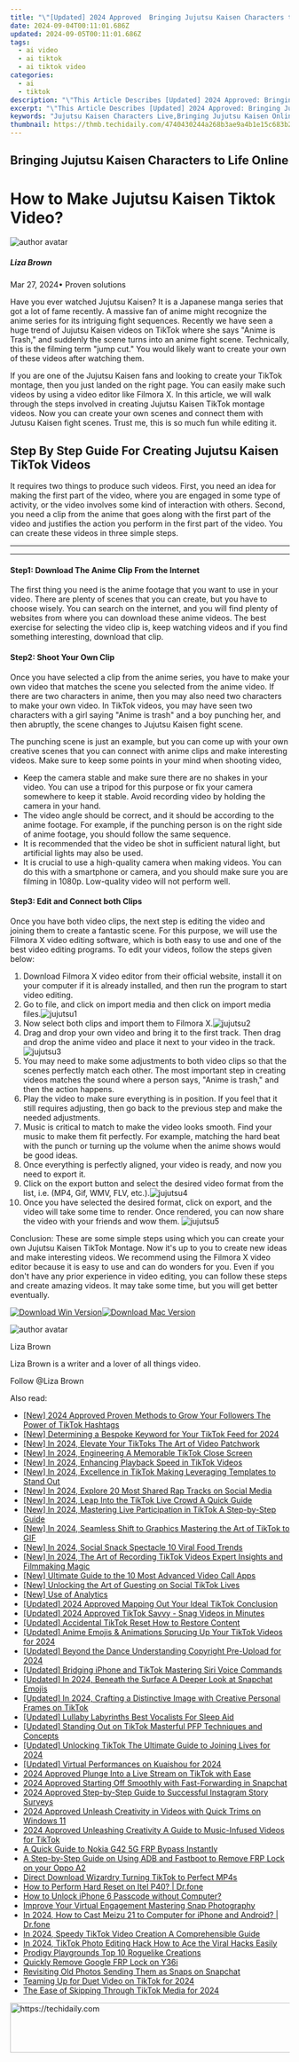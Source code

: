 ```yaml
---
title: "\"[Updated] 2024 Approved  Bringing Jujutsu Kaisen Characters to Life Online\""
date: 2024-09-04T00:11:01.686Z
updated: 2024-09-05T00:11:01.686Z
tags:
  - ai video
  - ai tiktok
  - ai tiktok video
categories:
  - ai
  - tiktok
description: "\"This Article Describes [Updated] 2024 Approved: Bringing Jujutsu Kaisen Characters to Life Online\""
excerpt: "\"This Article Describes [Updated] 2024 Approved: Bringing Jujutsu Kaisen Characters to Life Online\""
keywords: "Jujutsu Kaisen Characters Live,Bringing Jujutsu Kaisen Online,Jujutsu Kaisen Character Interaction,Online Representation of Kaisen Characters,Kaisen Characters in Digital Space,Jujutsu Kaisen Life Cycle Online,Embodied Jujutsu Kaisen Personas"
thumbnail: https://thmb.techidaily.com/4740430244a268b3ae9a4b1e15c683b234a7cf8bdf323c545591ca9aaa0e0818.jpg
---
```


## Bringing Jujutsu Kaisen Characters to Life Online

# How to Make Jujutsu Kaisen Tiktok Video?

![author avatar](https://lh5.googleusercontent.com/-AIMmjowaFs4/AAAAAAAAAAI/AAAAAAAAABc/Y5UmwDaI7HU/s250-c-k/photo.jpg)

##### Liza Brown

 Mar 27, 2024• Proven solutions

Have you ever watched Jujutsu Kaisen? It is a Japanese manga series that got a lot of fame recently. A massive fan of anime might recognize the anime series for its intriguing fight sequences. Recently we have seen a huge trend of Jujutsu Kaisen videos on TikTok where she says "Anime is Trash," and suddenly the scene turns into an anime fight scene. Technically, this is the filming term "jump cut." You would likely want to create your own of these videos after watching them.

If you are one of the Jujutsu Kaisen fans and looking to create your TikTok montage, then you just landed on the right page. You can easily make such videos by using a video editor like Filmora X. In this article, we will walk through the steps involved in creating Jujutsu Kaisen TikTok montage videos. Now you can create your own scenes and connect them with Jutusu Kaisen fight scenes. Trust me, this is so much fun while editing it.

## **Step By Step Guide For Creating Jujutsu Kaisen TikTok Videos**

It requires two things to produce such videos. First, you need an idea for making the first part of the video, where you are engaged in some type of activity, or the video involves some kind of interaction with others. Second, you need a clip from the anime that goes along with the first part of the video and justifies the action you perform in the first part of the video. You can create these videos in three simple steps.

---

---

#### Step1: Download The Anime Clip From the Internet

The first thing you need is the anime footage that you want to use in your video. There are plenty of scenes that you can create, but you have to choose wisely. You can search on the internet, and you will find plenty of websites from where you can download these anime videos. The best exercise for selecting the video clip is, keep watching videos and if you find something interesting, download that clip.

#### Step2: Shoot Your Own Clip

Once you have selected a clip from the anime series, you have to make your own video that matches the scene you selected from the anime video. If there are two characters in anime, then you may also need two characters to make your own video. In TikTok videos, you may have seen two characters with a girl saying "Anime is trash" and a boy punching her, and then abruptly, the scene changes to Jujutsu Kaisen fight scene.

The punching scene is just an example, but you can come up with your own creative scenes that you can connect with anime clips and make interesting videos. Make sure to keep some points in your mind when shooting video,

* Keep the camera stable and make sure there are no shakes in your video. You can use a tripod for this purpose or fix your camera somewhere to keep it stable. Avoid recording video by holding the camera in your hand.
* The video angle should be correct, and it should be according to the anime footage. For example, if the punching person is on the right side of anime footage, you should follow the same sequence.
* It is recommended that the video be shot in sufficient natural light, but artificial lights may also be used.
* It is crucial to use a high-quality camera when making videos. You can do this with a smartphone or camera, and you should make sure you are filming in 1080p. Low-quality video will not perform well.

#### Step3: Edit and Connect both Clips

Once you have both video clips, the next step is editing the video and joining them to create a fantastic scene. For this purpose, we will use the Filmora X video editing software, which is both easy to use and one of the best video editing programs. To edit your videos, follow the steps given below:

1. Download Filmora X video editor from their official website, install it on your computer if it is already installed, and then run the program to start video editing.
2. Go to file, and click on import media and then click on import media files.![jujutsu1](https://images.wondershare.com/filmora/article-images/jujutsu1.png)
3. Now select both clips and import them to Filmora X.![jujutsu2](https://images.wondershare.com/filmora/article-images/jujutsu2.png)
4. Drag and drop your own video and bring it to the first track. Then drag and drop the anime video and place it next to your video in the track.![jujutsu3](https://images.wondershare.com/filmora/article-images/jujutsu3.png)
5. You may need to make some adjustments to both video clips so that the scenes perfectly match each other. The most important step in creating videos matches the sound where a person says, "Anime is trash," and then the action happens.
6. Play the video to make sure everything is in position. If you feel that it still requires adjusting, then go back to the previous step and make the needed adjustments.
7. Music is critical to match to make the video looks smooth. Find your music to make them fit perfectly. For example, matching the hard beat with the punch or turning up the volume when the anime shows would be good ideas.
8. Once everything is perfectly aligned, your video is ready, and now you need to export it.
9. Click on the export button and select the desired video format from the list, i.e. (MP4, Gif, WMV, FLV, etc.).![jujutsu4](https://images.wondershare.com/filmora/article-images/jujutsu4.png)
10. Once you have selected the desired format, click on export, and the video will take some time to render. Once rendered, you can now share the video with your friends and wow them. ![jujutsu5](https://images.wondershare.com/filmora/article-images/jujutsu5.gif)

Conclusion: These are some simple steps using which you can create your own Jujutsu Kaisen TikTok Montage. Now it's up to you to create new ideas and make interesting videos. We recommend using the Filmora X video editor because it is easy to use and can do wonders for you. Even if you don't have any prior experience in video editing, you can follow these steps and create amazing videos. It may take some time, but you will get better eventually.

[![Download Win Version](https://images.wondershare.com/filmora/guide/download-btn-win.jpg)](https://tools.techidaily.com/wondershare/filmora/download/)[![Download Mac Version](https://images.wondershare.com/filmora/guide/download-btn-mac.jpg)](https://tools.techidaily.com/wondershare/filmora/download/)

![author avatar](https://lh5.googleusercontent.com/-AIMmjowaFs4/AAAAAAAAAAI/AAAAAAAAABc/Y5UmwDaI7HU/s250-c-k/photo.jpg)

Liza Brown

Liza Brown is a writer and a lover of all things video.

Follow @Liza Brown

<span class="atpl-alsoreadstyle">Also read:</span>
<div><ul>
<li><a href="https://tiktok-videos.techidaily.com/new-2024-approved-proven-methods-to-grow-your-followers-the-power-of-tiktok-hashtags/"><u>[New] 2024 Approved  Proven Methods to Grow Your Followers  The Power of TikTok Hashtags</u></a></li>
<li><a href="https://tiktok-videos.techidaily.com/new-determining-a-bespoke-keyword-for-your-tiktok-feed-for-2024/"><u>[New] Determining a Bespoke Keyword for Your TikTok Feed for 2024</u></a></li>
<li><a href="https://tiktok-videos.techidaily.com/new-in-2024-elevate-your-tiktoks-the-art-of-video-patchwork/"><u>[New] In 2024, Elevate Your TikToks  The Art of Video Patchwork</u></a></li>
<li><a href="https://tiktok-videos.techidaily.com/new-in-2024-engineering-a-memorable-tiktok-close-screen/"><u>[New] In 2024, Engineering A Memorable TikTok Close Screen</u></a></li>
<li><a href="https://tiktok-videos.techidaily.com/new-in-2024-enhancing-playback-speed-in-tiktok-videos/"><u>[New] In 2024, Enhancing Playback Speed in TikTok Videos</u></a></li>
<li><a href="https://tiktok-videos.techidaily.com/new-in-2024-excellence-in-tiktok-making-leveraging-templates-to-stand-out/"><u>[New] In 2024, Excellence in TikTok Making  Leveraging Templates to Stand Out</u></a></li>
<li><a href="https://tiktok-videos.techidaily.com/new-in-2024-explore-20-most-shared-rap-tracks-on-social-media/"><u>[New] In 2024, Explore  20 Most Shared Rap Tracks on Social Media</u></a></li>
<li><a href="https://tiktok-videos.techidaily.com/new-in-2024-leap-into-the-tiktok-live-crowd-a-quick-guide/"><u>[New] In 2024, Leap Into the TikTok Live Crowd  A Quick Guide</u></a></li>
<li><a href="https://tiktok-videos.techidaily.com/new-in-2024-mastering-live-participation-in-tiktok-a-step-by-step-guide/"><u>[New] In 2024, Mastering Live Participation in TikTok  A Step-by-Step Guide</u></a></li>
<li><a href="https://tiktok-videos.techidaily.com/new-in-2024-seamless-shift-to-graphics-mastering-the-art-of-tiktok-to-gif/"><u>[New] In 2024, Seamless Shift to Graphics  Mastering the Art of TikTok to GIF</u></a></li>
<li><a href="https://tiktok-videos.techidaily.com/new-in-2024-social-snack-spectacle-10-viral-food-trends/"><u>[New] In 2024, Social Snack Spectacle  10 Viral Food Trends</u></a></li>
<li><a href="https://tiktok-videos.techidaily.com/new-in-2024-the-art-of-recording-tiktok-videos-expert-insights-and-filmmaking-magic/"><u>[New] In 2024, The Art of Recording TikTok Videos  Expert Insights and Filmmaking Magic</u></a></li>
<li><a href="https://visual-screen-recording.techidaily.com/new-ultimate-guide-to-the-10-most-advanced-video-call-apps/"><u>[New] Ultimate Guide to the 10 Most Advanced Video Call Apps</u></a></li>
<li><a href="https://tiktok-videos.techidaily.com/new-unlocking-the-art-of-guesting-on-social-tiktok-lives/"><u>[New] Unlocking the Art of Guesting on Social TikTok Lives</u></a></li>
<li><a href="https://instagram-videos.techidaily.com/new-use-of-analytics/"><u>[New] Use of Analytics</u></a></li>
<li><a href="https://tiktok-videos.techidaily.com/updated-2024-approved-mapping-out-your-ideal-tiktok-conclusion/"><u>[Updated] 2024 Approved  Mapping Out Your Ideal TikTok Conclusion</u></a></li>
<li><a href="https://tiktok-videos.techidaily.com/updated-2024-approved-tiktok-savvy-snag-videos-in-minutes/"><u>[Updated] 2024 Approved  TikTok Savvy - Snag Videos in Minutes</u></a></li>
<li><a href="https://tiktok-videos.techidaily.com/updated-accidental-tiktok-reset-how-to-restore-content/"><u>[Updated] Accidental TikTok Reset  How to Restore Content</u></a></li>
<li><a href="https://tiktok-videos.techidaily.com/updated-anime-emojis-and-animations-sprucing-up-your-tiktok-videos-for-2024/"><u>[Updated] Anime Emojis & Animations  Sprucing Up Your TikTok Videos for 2024</u></a></li>
<li><a href="https://tiktok-videos.techidaily.com/updated-beyond-the-dance-understanding-copyright-pre-upload-for-2024/"><u>[Updated] Beyond the Dance  Understanding Copyright Pre-Upload for 2024</u></a></li>
<li><a href="https://tiktok-videos.techidaily.com/updated-bridging-iphone-and-tiktok-mastering-siri-voice-commands/"><u>[Updated] Bridging iPhone and TikTok  Mastering Siri Voice Commands</u></a></li>
<li><a href="https://snapchat-videos.techidaily.com/updated-in-2024-beneath-the-surface-a-deeper-look-at-snapchat-emojis/"><u>[Updated] In 2024, Beneath the Surface  A Deeper Look at Snapchat Emojis</u></a></li>
<li><a href="https://tiktok-videos.techidaily.com/updated-in-2024-crafting-a-distinctive-image-with-creative-personal-frames-on-tiktok/"><u>[Updated] In 2024, Crafting a Distinctive Image with Creative Personal Frames on TikTok</u></a></li>
<li><a href="https://extra-approaches.techidaily.com/updated-lullaby-labyrinths-best-vocalists-for-sleep-aid/"><u>[Updated] Lullaby Labyrinths  Best Vocalists For Sleep Aid</u></a></li>
<li><a href="https://tiktok-videos.techidaily.com/updated-standing-out-on-tiktok-masterful-pfp-techniques-and-concepts/"><u>[Updated] Standing Out on TikTok  Masterful PFP Techniques and Concepts</u></a></li>
<li><a href="https://tiktok-videos.techidaily.com/updated-unlocking-tiktok-the-ultimate-guide-to-joining-lives-for-2024/"><u>[Updated] Unlocking TikTok  The Ultimate Guide to Joining Lives for 2024</u></a></li>
<li><a href="https://tiktok-videos.techidaily.com/updated-virtual-performances-on-kuaishou-for-2024/"><u>[Updated] Virtual Performances on Kuaishou for 2024</u></a></li>
<li><a href="https://tiktok-videos.techidaily.com/2024-approved-plunge-into-a-live-stream-on-tiktok-with-ease/"><u>2024 Approved  Plunge Into a Live Stream on TikTok with Ease</u></a></li>
<li><a href="https://fox-access.techidaily.com/2024-approved-starting-off-smoothly-with-fast-forwarding-in-snapchat/"><u>2024 Approved  Starting Off Smoothly with Fast-Forwarding in Snapchat</u></a></li>
<li><a href="https://instagram-video-recordings.techidaily.com/2024-approved-step-by-step-guide-to-successful-instagram-story-surveys/"><u>2024 Approved  Step-by-Step Guide to Successful Instagram Story Surveys</u></a></li>
<li><a href="https://some-tips.techidaily.com/2024-approved-unleash-creativity-in-videos-with-quick-trims-on-windows-11/"><u>2024 Approved  Unleash Creativity in Videos with Quick Trims on Windows 11</u></a></li>
<li><a href="https://tiktok-videos.techidaily.com/2024-approved-unleashing-creativity-a-guide-to-music-infused-videos-for-tiktok/"><u>2024 Approved  Unleashing Creativity  A Guide to Music-Infused Videos for TikTok</u></a></li>
<li><a href="https://android-frp.techidaily.com/a-quick-guide-to-nokia-g42-5g-frp-bypass-instantly-by-drfone-android/"><u>A Quick Guide to Nokia G42 5G FRP Bypass Instantly</u></a></li>
<li><a href="https://android-frp.techidaily.com/a-step-by-step-guide-on-using-adb-and-fastboot-to-remove-frp-lock-on-your-oppo-a2-by-drfone-android/"><u>A Step-by-Step Guide on Using ADB and Fastboot to Remove FRP Lock on your Oppo A2</u></a></li>
<li><a href="https://tiktok-videos.techidaily.com/direct-download-wizardry-turning-tiktok-to-perfect-mp4s/"><u>Direct Download Wizardry  Turning TikTok to Perfect MP4s</u></a></li>
<li><a href="https://techidaily.com/how-to-perform-hard-reset-on-itel-p40-drfone-by-drfone-reset-android-reset-android/"><u>How to Perform Hard Reset on Itel P40? | Dr.fone</u></a></li>
<li><a href="https://ios-unlock.techidaily.com/how-to-unlock-iphone-6-passcode-without-computer-by-drfone-ios/"><u>How to Unlock iPhone 6 Passcode without Computer?</u></a></li>
<li><a href="https://tiktok-videos.techidaily.com/improve-your-virtual-engagement-mastering-snap-photography/"><u>Improve Your Virtual Engagement  Mastering Snap Photography</u></a></li>
<li><a href="https://screen-mirror.techidaily.com/in-2024-how-to-cast-meizu-21-to-computer-for-iphone-and-android-drfone-by-drfone-android/"><u>In 2024, How to Cast Meizu 21 to Computer for iPhone and Android? | Dr.fone</u></a></li>
<li><a href="https://tiktok-videos.techidaily.com/in-2024-speedy-tiktok-video-creation-a-comprehensible-guide/"><u>In 2024, Speedy TikTok Video Creation  A Comprehensible Guide</u></a></li>
<li><a href="https://tiktok-videos.techidaily.com/in-2024-tiktok-photo-editing-hack-how-to-ace-the-viral-hacks-easily/"><u>In 2024, TikTok Photo Editing Hack  How to Ace the Viral Hacks Easily</u></a></li>
<li><a href="https://remote-screen-capture.techidaily.com/prodigy-playgrounds-top-10-roguelike-creations/"><u>Prodigy Playgrounds  Top 10 Roguelike Creations</u></a></li>
<li><a href="https://review-topics.techidaily.com/quickly-remove-google-frp-lock-on-y36i-by-drfone-android-unlock-remove-google-frp/"><u>Quickly Remove Google FRP Lock on Y36i</u></a></li>
<li><a href="https://tiktok-videos.techidaily.com/revisiting-old-photos-sending-them-as-snaps-on-snapchat/"><u>Revisiting Old Photos  Sending Them as Snaps on Snapchat</u></a></li>
<li><a href="https://tiktok-videos.techidaily.com/teaming-up-for-duet-video-on-tiktok-for-2024/"><u>Teaming Up for Duet Video on TikTok for 2024</u></a></li>
<li><a href="https://tiktok-videos.techidaily.com/the-ease-of-skipping-through-tiktok-media-for-2024/"><u>The Ease of Skipping Through TikTok Media for 2024</u></a></li>
</ul></div>

<ins class="adsbygoogle"
      style="display:block"
      data-ad-client="ca-pub-7571918770474297"
      data-ad-slot="8358498916"
      data-ad-format="auto"
      data-full-width-responsive="true"></ins>
<!-- affiliate ads begin -->
<a href="https://appsumo.8odi.net/c/5597632/2049391/7443" target="_top" id="2049391">
  <img src="//a.impactradius-go.com/display-ad/7443-2049391" border="0" alt="https://techidaily.com" width="728" height="90"/>
</a>
<img height="0" width="0" src="https://appsumo.8odi.net/i/5597632/2049391/7443" style="position:absolute;visibility:hidden;" border="0" />
<!-- affiliate ads end -->